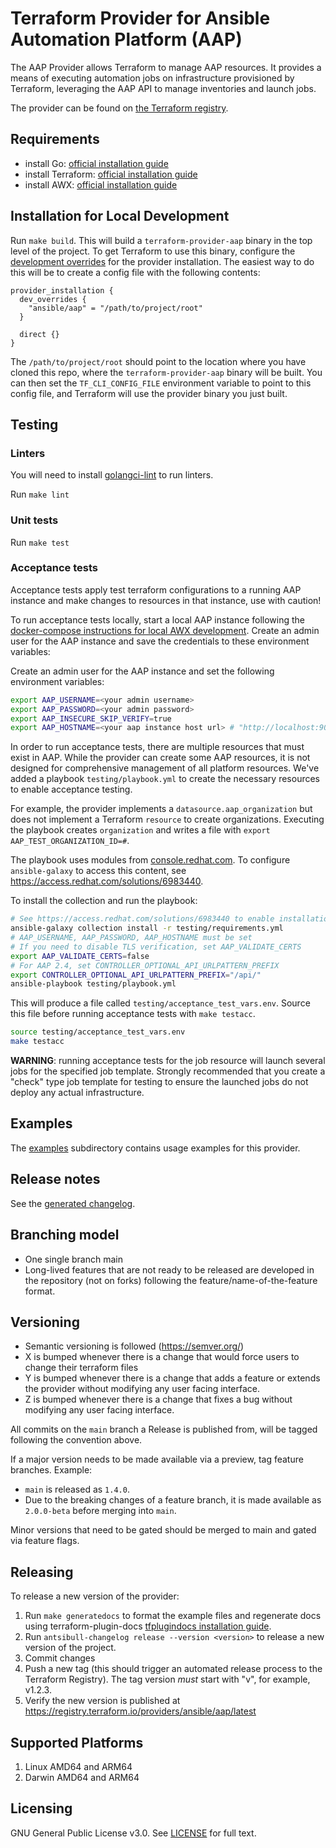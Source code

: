 # Terraform Provider for Ansible Automation Platform (AAP)

The AAP Provider allows Terraform to manage AAP resources. It provides a means of executing automation jobs on infrastructure provisioned by Terraform, leveraging the AAP API to manage inventories and launch jobs.

The provider can be found on [the Terraform registry](https://registry.terraform.io/providers/ansible/aap/latest).


## Requirements

- install Go: [official installation guide](https://go.dev/doc/install)
- install Terraform: [official installation guide](https://developer.hashicorp.com/terraform/tutorials/aws-get-started/install-cli)
- install AWX: [official installation guide](https://github.com/ansible/awx/blob/devel/INSTALL.md)

## Installation for Local Development

Run `make build`. This will build a `terraform-provider-aap` binary in the top level of the project. To get Terraform to use this binary, configure the [development overrides](https://developer.hashicorp.com/terraform/cli/config/config-file#development-overrides-for-provider-developers) for the provider installation. The easiest way to do this will be to create a config file with the following contents:

```
provider_installation {
  dev_overrides {
    "ansible/aap" = "/path/to/project/root"
  }

  direct {}
}
```

The `/path/to/project/root` should point to the location where you have cloned this repo, where the `terraform-provider-aap` binary will be built. You can then set the `TF_CLI_CONFIG_FILE` environment variable to point to this config file, and Terraform will use the provider binary you just built.

## Testing

### Linters
You will need to install [golangci-lint](https://golangci-lint.run/usage/install/) to run linters.

Run `make lint`

### Unit tests

Run `make test`

### Acceptance tests

Acceptance tests apply test terraform configurations to a running AAP instance and make changes to resources in that instance, use with caution!

To run acceptance tests locally, start a local AAP instance following the [docker-compose instructions for local AWX development](https://github.com/ansible/awx/blob/devel/tools/docker-compose/README.md). Create an admin user for the AAP instance and save the credentials to these environment variables:

Create an admin user for the AAP instance and set the following environment variables:

```bash
export AAP_USERNAME=<your admin username>
export AAP_PASSWORD=<your admin password>
export AAP_INSECURE_SKIP_VERIFY=true
export AAP_HOSTNAME=<your aap instance host url> # "http://localhost:9080" or "https://localhost:8043"
```

In order to run acceptance tests, there are multiple resources that must exist in AAP. While the provider can create some AAP resources, it is not designed for comprehensive management of all platform resources. We've added a playbook `testing/playbook.yml` to create the necessary resources to enable acceptance testing.

For example, the provider implements a `datasource.aap_organization` but does not implement a Terraform `resource` to create organizations. Executing the playbook creates `organization` and writes a file with `export AAP_TEST_ORGANIZATION_ID=#`.

The playbook uses modules from [console.redhat.com](https://console.redhat.com/ansible/automation-hub/repo/published/ansible/controller/). To configure `ansible-galaxy` to access this content, see https://access.redhat.com/solutions/6983440.

To install the collection and run the playbook:

```bash
# See https://access.redhat.com/solutions/6983440 to enable installation from console.redhat.com
ansible-galaxy collection install -r testing/requirements.yml
# AAP_USERNAME, AAP_PASSWORD, AAP_HOSTNAME must be set
# If you need to disable TLS verification, set AAP_VALIDATE_CERTS
export AAP_VALIDATE_CERTS=false
# For AAP 2.4, set CONTROLLER_OPTIONAL_API_URLPATTERN_PREFIX
export CONTROLLER_OPTIONAL_API_URLPATTERN_PREFIX="/api/"
ansible-playbook testing/playbook.yml
```

This will produce a file called `testing/acceptance_test_vars.env`. Source this file before running acceptance tests with `make testacc`.

```bash
source testing/acceptance_test_vars.env
make testacc
```

**WARNING**: running acceptance tests for the job resource will launch several jobs for the specified job template. Strongly recommended that you create a "check" type job template for testing to ensure the launched jobs do not deploy any actual infrastructure.

## Examples

The [examples](./examples/) subdirectory contains usage examples for this provider.

## Release notes

See the [generated changelog](https://github.com/ansible/terraform-provider-aap/tree/main/CHANGELOG.rst).

## Branching model

- One single branch main
- Long-lived features that are not ready to be released are developed in the repository (not on forks) following the feature/name-of-the-feature format.

## Versioning

- Semantic versioning is followed (https://semver.org/)
- X is bumped whenever there is a change that would force users to change their terraform files
- Y is bumped whenever there is a change that adds a feature or extends the provider without modifying any user facing interface.
- Z is bumped whenever there is a change that fixes a bug without modifying any user facing interface.

All commits on the `main` branch a Release is published from, will be tagged following the convention above.

If a major version needs to be made available via a preview, tag feature branches. Example:

- `main` is released as `1.4.0`.
- Due to the breaking changes of a feature branch, it is made available as `2.0.0-beta` before merging into `main`.

Minor versions that need to be gated should be merged to main and gated via feature flags.

## Releasing

To release a new version of the provider:

1. Run `make generatedocs` to format the example files and regenerate docs using terraform-plugin-docs [tfplugindocs installation guide](https://github.com/hashicorp/terraform-plugin-docs?tab=readme-ov-file#installation).
2. Run `antsibull-changelog release --version <version>` to release a new version of the project.
3. Commit changes
4. Push a new tag (this should trigger an automated release process to the Terraform Registry). The tag version *must* start with "v", for example, v1.2.3.
5. Verify the new version is published at https://registry.terraform.io/providers/ansible/aap/latest

## Supported Platforms

1. Linux AMD64 and ARM64
2. Darwin AMD64 and ARM64

## Licensing

GNU General Public License v3.0. See [LICENSE](/LICENSE) for full text.
